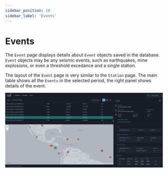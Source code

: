 ```yaml
---
sidebar_position: 10
sidebar_label: 'Events'
---
```


# Events
The `Event` page displays details about `Event` objects saved in the database. `Event` objects may be any seismic events, such as earthquakes, mine explosions, or even a threshold excedance and a single station.

The layout of the `Event` page is very similar to the `Station` page. The main table shows all the `Events` in the selected period, the right panel shows details of the event.

![event_page](../img/data_01.png)